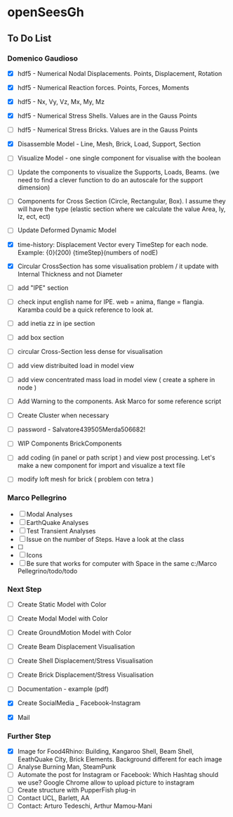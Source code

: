 
# openSeesGh
## To Do List

### Domenico Gaudioso

* [x] hdf5 - Numerical Nodal Displacements. Points, Displacement, Rotation
* [x] hdf5 - Numerical Reaction forces. Points, Forces, Moments
* [x] hdf5 - Nx, Vy, Vz, Mx, My, Mz
* [x] hdf5 - Numerical Stress Shells. Values are in the Gauss Points
* [ ] hdf5 - Numerical Stress Bricks. Values are in the Gauss Points
* [x] Disassemble Model - Line, Mesh, Brick, Load, Support, Section
* [ ] Visualize Model - one single component for visualise with the boolean
* [ ] Update the components to visualize the Supports, Loads, Beams. (we need to find a clever function to do an autoscale for the support dimension)
* [ ] Components for Cross Section (Circle, Rectangular, Box). I assume they will have the type (elastic section where we calculate the value Area, Iy, Iz, ect, ect)


* [ ] Update Deformed Dynamic Model
* [x] time-history: Displacement Vector every TimeStep for each node. Example: {0}(200)   {timeStep}(numbers of nodE)
* [x] Circular CrossSection has some visualisation problem / it update with Internal Thickness and not Diameter
* [ ] add "IPE" section

* [ ] check input english name for IPE. web = anima, flange = flangia. Karamba could be a quick reference to look at.
* [ ] add inetia zz in ipe section
* [ ] add box section

* [ ] circular Cross-Section less dense for visualisation
* [ ] add view distribuited load in model view
* [ ] add view concentrated mass load in model view ( create a sphere in node )
* [ ] Add Warning to the components. Ask Marco for some reference script
* [ ] Create Cluster when necessary
* [ ] password - Salvatore439505Merda506682!
* [ ] WIP Components BrickComponents
* [ ] add coding (in panel or path script ) and view post processing. Let's make a new component for import and visualize a text file
* [ ] modify loft mesh for brick ( problem con tetra )

### Marco Pellegrino

* [ ] Modal Analyses
* [ ] EarthQuake Analyses
* [ ] Test Transient Analyses
* [ ] Issue on the number of Steps. Have a look at the class
* [ ] 
* [ ] Icons
* [ ] Be sure that works for computer with Space in the same c:/Marco Pellegrino/todo/todo

### Next Step

* [ ] Create Static Model with Color
* [ ] Create Modal Model with Color
* [ ] Create GroundMotion Model with Color

* [ ] Create Beam Displacement Visualisation
* [ ] Create Shell Displacement/Stress Visualisation
* [ ] Create Brick Displacement/Stress Visualisation

* [ ] Documentation - example (pdf)
* [x] Create SocialMedia _ Facebook-Instagram
* [x] Mail

### Further Step

* [x] Image for Food4Rhino: Building, Kangaroo Shell, Beam Shell, EeathQuake City, Brick Elements. Background different for each image
* [ ] Analyse Burning Man, SteamPunk
* [ ] Automate the post for Instagram or Facebook: Which Hashtag should we use? Google Chrome allow to upload picture to instagram
* [ ] Create structure with PupperFish plug-in
* [ ] Contact UCL, Barlett, AA
* [ ] Contact: Arturo Tedeschi, Arthur Mamou-Mani
